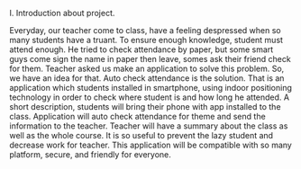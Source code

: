 I. Introduction about project.

  Everyday, our teacher come to class, have a feeling despressed when so many students have a truant.
  To ensure enough knowledge, student must attend enough. He tried to check attendance by paper, but some smart guys come sign the name in paper then leave, somes ask their friend check for them. Teacher asked us make an application to solve this problem. 
So, we have an idea for that. Auto check attendance is the solution. That is an application which students installed in smartphone, using indoor positioning technology in order to check where student is and how long he attended. 
  A short description, students will bring their phone with app installed to the class. Application will auto check attendance for theme and send the information to the teacher. Teacher will have a summary about the class as well as the whole course. It is so useful to prevent the lazy student and decrease work for teacher. 
  This application will be compatible with so many platform, secure, and friendly for everyone.
